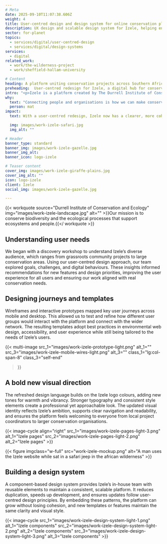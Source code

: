 ```yaml
---
# Meta
date: 2025-09-10T11:07:38.606Z
weight: 4
title: User-centred design and design system for online conservation platform
description: UX design and scalable design system for Izele, helping environmental organisations collaborate and share knowledge.
sector: for-planet
topics:
  - services/digital/user-centred-design
  - services/digital/design-systems
services:
  - digital
related_work:
  - work/the-wilderness-project
  - work/sheffield-hallam-university

# Content
heading: A platform uniting conservation projects across Southern Africa
preheading:  User-centred redesign for Izele, a digital hub for conservation organisations
intro: "<p>Izele is a platform created by The Durrell Institute of Conservation and Ecology (DICE), part of the University of Kent. It connects conservation areas, groups, businesses and projects, enabling them to share news, resources, and expertise. By providing free web pages to smaller organisations, Izele helps grassroots initiatives become part of a wider network, amplifying their impact and visibility.</p>"
why:
  text: "Connecting people and organisations is how we can make conservation stronger, lasting and more effective."
  person: mat
impact:
  text: With a user-centred redesign, Izele now has a clearer, more cohesive platform that empowers conservation groups across Southern Africa to tell their stories and share expertise. By strengthening collaboration and visibility, the platform is helping local projects contribute to a growing, interconnected conservation movement.

  img: images/work-izele-safari.jpg
  img_alt: ""

# Header
banner_type: standard
banner_img: images/work-izele-gazelle.jpg
banner_img_alt: 
banner_icon: logo-izele

# Teaser content
cover_img: images/work-izele-giraffe-plains.jpg
cover_img_alt: ""
icon: logo-izele
client: Izele
social_img: images/work-izele-gazelle.jpg

---
```


{{< workquote source="Durrell Institute of Conservation and Ecology" img="images/work-izele-landscape.jpg" alt="" >}}Our mission is to conserve biodiversity and the ecological processes that support ecosystems and people.{{</ workquote >}}

<!-- Text left -->
<div class="w-full grid grid-cols-12 gap-x-2.5 gap-y-6 lg:gap-6 xl:gap-8">
  <div class="prose col-span-full lg:col-span-8">

  ## Understanding user needs

  We began with a discovery workshop to understand Izele’s diverse audience, which ranges from grassroots community projects to large conservation areas. Using our user-centred design approach, our team explored goals, challenges, and digital behaviours. These insights informed recommendations for new features and design priorities, improving the user experience for all users and ensuring our work aligned with real conservation needs.

  </div>
</div>

<!-- Text left -->
<div class="w-full grid grid-cols-12 gap-x-2.5 gap-y-6 lg:gap-6 xl:gap-8 section">
  <div class="prose col-span-full lg:col-span-8">

  ## Designing journeys and templates

  Wireframes and interactive prototypes mapped key user journeys across mobile and desktop. This allowed us to test and refine how different user groups would interact with the platform and connect with the wider network. The resulting templates adopt best practices in environmental web design, accessibility, and user experience while still being tailored to the needs of Izele’s users.
   
  </div>
</div>




{{< multi-image
  src_1="images/work-izele-prototype-light.png" alt_1=""
  src_3="images/work-izele-mobile-wires-light.png" alt_3=""
  class_1="lg:col-span-8"
  class_3="self-end"
  >}}


<!-- Text right -->
<div class="w-full grid grid-cols-12 gap-x-2.5 gap-y-6 lg:gap-6 xl:gap-8 section">
  <div class="prose col-span-full lg:col-span-8 lg:col-start-5">

  ## A bold new visual direction

  The refreshed design language builds on the Izele logo colours, adding new tones for warmth and vibrancy. Stronger typography and consistent style elements create a professional yet approachable look. The updated visual identity reflects Izele’s ambition, supports clear navigation and readability, and ensures the platform feels welcoming to everyone from local project coordinators to larger conservation organisations.

   
  </div>
</div>

{{< image-cycle
  align="right"
  src_1="images/work-izele-pages-light-3.png"
  alt_1="Izele pages"
  src_2="images/work-izele-pages-light-2.png"
  alt_2="Izele pages" >}}


{{< figure imgclass="w-full" src="work-izele-mockup.png" alt="A man uses the Izele website while sat in a safari jeep in the african wilderness" >}}


<!-- Text left -->
<div class="w-full grid grid-cols-12 gap-x-2.5 gap-y-6 lg:gap-6 xl:gap-8 section">
  <div class="prose col-span-full lg:col-span-8">

  ## Building a design system

  A component-based design system provides Izele’s in-house team with reusable elements to maintain a consistent, scalable platform. It reduces duplication, speeds up development, and ensures updates follow user-centred design principles. By embedding these patterns, the platform can grow without losing cohesion, and new templates or features maintain the same clarity and visual style.
   
  </div>
</div>
{{< image-cycle
  src_1="images/work-izele-design-system-light-1.png"
  alt_1="Izele components"
  src_2="images/work-izele-design-system-light-2.png"
  alt_2="Izele components"
  src_3="images/work-izele-design-system-light-3.png"
  alt_3="Izele components" >}}

